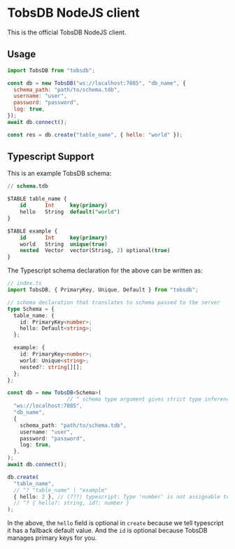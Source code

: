 # TobsDB NodeJS client

This is the official TobsDB NodeJS client.

## Usage

```js
import TobsDB from "tobsdb";

const db = new TobsDB("ws://localhost:7085", "db_name", {
  schema_path: "path/to/schema.tdb",
  username: "user",
  password: "password",
  log: true,
});
await db.connect();

const res = db.create("table_name", { hello: "world" });
```

## Typescript Support

This is an example TobsDB schema:

```sql
// schema.tdb

$TABLE table_name {
    id      Int     key(primary)
    hello   String  default("world")
}

$TABLE example {
    id      Int     key(primary)
    world   String  unique(true)
    nested  Vector  vector(String, 2) optional(true)
}
```

The Typescript schema declaration for the above can be written as:

```ts
// index.ts
import TobsDB, { PrimaryKey, Unique, Default } from "tobsdb";

// schema declaration that translates to schema passed to the server
type Schema = {
  table_name: {
    id: PrimaryKey<number>;
    hello: Default<string>;
  };

  example: {
    id: PrimaryKey<number>;
    world: Unique<string>;
    nested?: string[][];
  };
};

const db = new TobsDB<Schema>(
                   // ^ schema type argument gives strict type inference
  "ws://localhost:7085",
  "db_name",
  {
    schema_path: "path/to/schema.tdb",
    username: "user",
    password: "password",
    log: true,
  },
);
await db.connect();

db.create(
  "table_name",
  // ^? "table_name" | "example"
  { hello: 2 }, // (???) typescript: Type 'number' is not assignable to type 'string'. [2322]
  // ^? { hello?: string, id?: number }
); 
```

In the above, the `hello` field is optional in `create` because we tell typescript it has a fallback default value.
And the `id` is optional because TobsDB manages primary keys for you.
